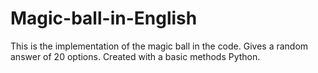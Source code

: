 # Magic-ball-in-English
This is the implementation of the magic ball in the code. 
Gives a random answer of 20 options. Created with a basic methods Python.


